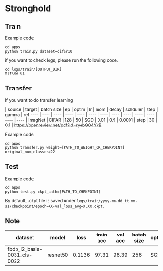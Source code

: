 # Stronghold

## Train

Example code:
```
cd apps
python train.py dataset=cifar10
```

if you want to check logs, please run the following code.

```
cd logs/train/[OUTPUT_DIR]
mlflow ui 
```

## Transfer
If you want to do transfer learning 

| source | target | batch size | ep  | optim | lr | mom | decay | schduler | step | gamma | ref
---- | ---- | ---- | ---- | ---- | ---- | ---- | ---- | ---- | ---- | ---- | ---- | ----
| ImagNet | CIFAR | 128  | 50 | SGD | 0.01 | 0.9 | 0.0001 | step | 30 | 0.1 | https://openreview.net/pdf?id=ryebG04YvB

Example code:
```
cd apps
python transfer.py weight=[PATH_TO_WEIGHT_OR_CHEKPOINT] original_num_classes=22 
```

## Test

Example code:
```
cd apps
python test.py ckpt_path=[PATH_TO_CHEKPOINT]
```
By default, .ckpt file is saved under `logs/train/yyyy-mm-dd_tt-mm-ss/checkpoint/epoch=XX-val_loss_avg=X.XX.ckpt`.


## Note

| dataset | model | loss | train acc | val acc | batch size | optim | lr | mom | decay | schduler | step | gamma
---- | ---- | ---- | ---- | ---- | ---- | ---- | ---- | ---- | ---- | ---- | ---- | ----
| fbdb_l2_basis-0031_cls-0022 | resnet50 | 0.1136  | 97.31 | 96.39 | 256 | SGD | 0.01 | 0.9 | 0.0001 | multi step | 30,60,80 | 0.1
